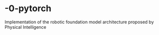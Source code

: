 # -0-pytorch
Implementation of the robotic foundation model architecture proposed by Physical Intelligence
